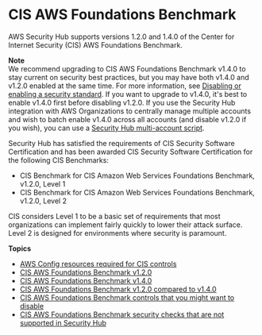 # CIS AWS Foundations Benchmark<a name="securityhub-standards-cis"></a>

AWS Security Hub supports versions 1\.2\.0 and 1\.4\.0 of the Center for Internet Security \(CIS\) AWS Foundations Benchmark\.

**Note**  
We recommend upgrading to CIS AWS Foundations Benchmark v1\.4\.0 to stay current on security best practices, but you may have both v1\.4\.0 and v1\.2\.0 enabled at the same time\. For more information, see [Disabling or enabling a security standard](securityhub-standards-enable-disable.md)\. If you want to upgrade to v1\.4\.0, it's best to enable v1\.4\.0 first before disabling v1\.2\.0\. If you use the Security Hub integration with AWS Organizations to centrally manage multiple accounts and wish to batch enable v1\.4\.0 across all accounts \(and disable v1\.2\.0 if you wish\), you can use a [Security Hub multi\-account script](https://github.com/awslabs/aws-securityhub-multiaccount-scripts)\. 

Security Hub has satisfied the requirements of CIS Security Software Certification and has been awarded CIS Security Software Certification for the following CIS Benchmarks:
+ CIS Benchmark for CIS Amazon Web Services Foundations Benchmark, v1\.2\.0, Level 1
+ CIS Benchmark for CIS Amazon Web Services Foundations Benchmark, v1\.2\.0, Level 2

CIS considers Level 1 to be a basic set of requirements that most organizations can implement fairly quickly to lower their attack surface\. Level 2 is designed for environments where security is paramount\.

**Topics**
+ [AWS Config resources required for CIS controls](securityhub-standards-cis-config-resources.md)
+ [CIS AWS Foundations Benchmark v1\.2\.0](securityhub-cis-controls.md)
+ [CIS AWS Foundations Benchmark v1\.4\.0](securityhub-cis-controls-1.4.0.md)
+ [CIS AWS Foundations Benchmark v1\.2\.0 compared to v1\.4\.0](securityhub-standards-cis1.4-vs-cis1.2.md)
+ [CIS AWS Foundations Benchmark controls that you might want to disable](securityhub-standards-cis-to-disable.md)
+ [CIS AWS Foundations Benchmark security checks that are not supported in Security Hub](securityhub-standards-cis-checks-not-supported.md)